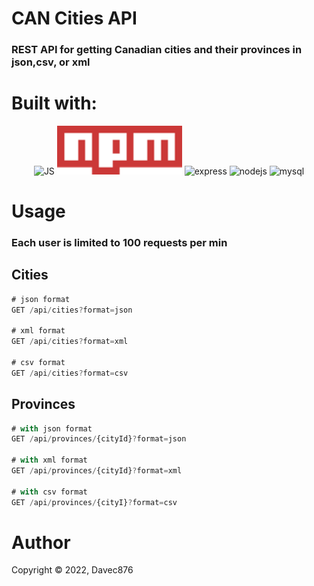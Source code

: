 # CAN Cities API

### REST API for getting Canadian cities and their provinces in json,csv, or xml


# Built with:
<div align="center">
<img src="http://3con14.biz/code/_data/js/intro/js-logo.png" alt="JS" width="100"> 
<img src="https://github.com/MarioTerron/logo-images/blob/master/logos/npm.png" alt="npm" width="200">
<img src="https://github.com/MarioTerron/logo-images/blob/master/logos/expressjs.png" alt="express" width="130">
<img src="https://user-images.githubusercontent.com/25181517/183568594-85e280a7-0d7e-4d1a-9028-c8c2209e073c.png" alt="nodejs" width="150">
<img src="https://user-images.githubusercontent.com/25181517/183896128-ec99105a-ec1a-4d85-b08b-1aa1620b2046.png" alt="mysql" width="180">
</div>

# Usage

### Each user is limited to 100 requests per min

## Cities
```js
# json format
GET /api/cities?format=json

# xml format
GET /api/cities?format=xml

# csv format
GET /api/cities?format=csv
```

## Provinces
```js
# with json format
GET /api/provinces/{cityId}?format=json

# with xml format
GET /api/provinces/{cityId}?format=xml

# with csv format
GET /api/provinces/{cityI}?format=csv
```

# Author
Copyright © 2022, Davec876

